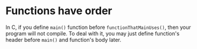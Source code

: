 #                  Functions have order

In C, if you define `main()` function before `functionThatMainUses()`, then your program will not compile. To deal with it, you may just define function's header before `main()` and function's body later.